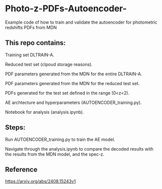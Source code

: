 # Photo-z-PDFs-Autoencoder-
Example code of how to train and validate the autoencoder for photometric redshifts PDFs from MDN

## This repo contains:
Training set DLTRAIN-A.

Reduced test set (clpoud storage reasons).

PDF parameters generated from the MDN for the entire DLTRAIN-A.

PDF parameters generated from the MDN for the reduced test set.

PDFs generated for the test set defined in the range (0<z<2).

AE archtecture and hyperparameters (AUTOENCODER_training.py).

Notebook for analysis (analysis.ipynb).

## Steps:
Run AUTOENCODER_training.py to train the AE model.

Navigate through the analysis.ipynb to compare the decoded results with the results from the MDN model, and the spec-z. 

## Reference
https://arxiv.org/abs/2408.15243v1

